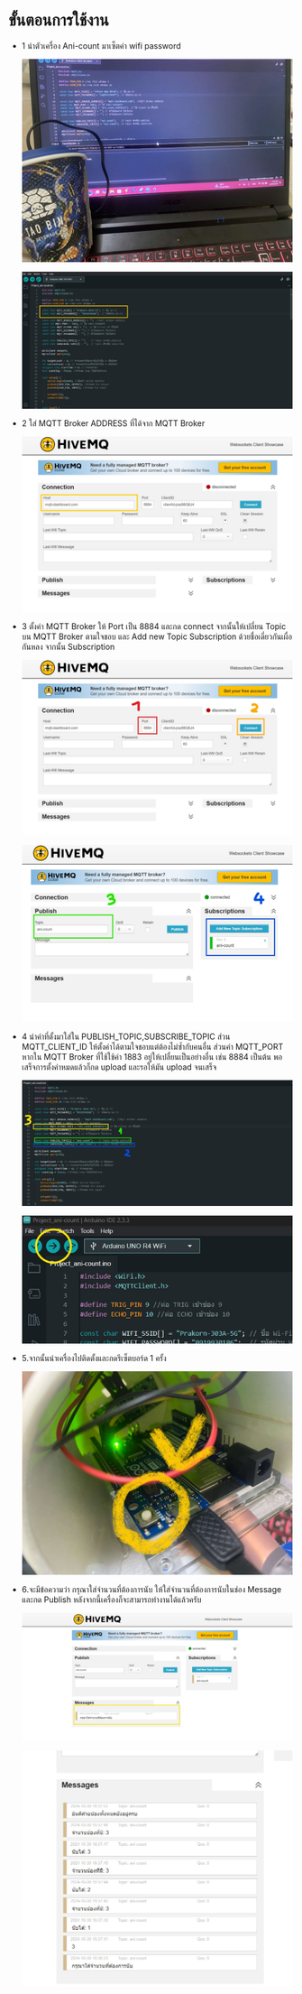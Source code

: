 # ขั้นตอนการใช้งาน
- 1 นำตัวเครื่อง Ani-count มาเซ็ตค่า wifi password

  ![1.1](../assets/img/วิธีการใช้งาน/1.1.jpg)

  ![1.2](../assets/img/วิธีการใช้งาน/1.2.jpg)
  
- 2 ใส่ MQTT Broker ADDRESS ที่ได้จาก MQTT Broker

  ![2.1](../assets/img/วิธีการใช้งาน/2.1.jpg)
  
- 3 ตั้งค่า MQTT Broker ให้ Port เป็น 8884 และกด connect จากนั้นให้เปลี่ยน Topic บน MQTT Broker ตามใจชอบ และ Add new Topic Subscription ด้วยชื่อเดี่ยวกันเผื่อกันหลง จากนั้น Subscription

  ![3.1](../assets/img/วิธีการใช้งาน/3.1.jpg)

  ![3.1](../assets/img/วิธีการใช้งาน/3.2.jpg)
  
- 4 นำค่าที่ตั้งมาใส่ใน PUBLISH_TOPIC,SUBSCRIBE_TOPIC ส่วน MQTT_CLIENT_ID ให้ตั้งค่าได้ตามใจชอบแต่ต้องไม่ซ้ำกับคนอื่น ส่วนค่า MQTT_PORT หากใน MQTT Broker ที่ใช้ใช้ค่า 1883 อยู่ให้เปลื่ยนเป็นอย่างอื่น เช่น 8884 เป็นต้น พอเสร็จการตั้งค่าหมดแล้วก็กด upload และรอให้มัน upload จนเสร็จ

  ![4.1](../assets/img/วิธีการใช้งาน/4.1.jpg)

  ![4.2](../assets/img/วิธีการใช้งาน/4.2.jpg)
  
- 5.จากนั้นนำเครื่องไปติดตั้งและกดรีเซ็ตบอร์ด 1 ครั้ง

  ![5](../assets/img/วิธีการใช้งาน/5.jpg)
  
- 6.จะมีข้อความว่า กรุณาใส่จำนวนที่ต้องการนับ ให้ใส่จำนวนที่ต้องการนับในช่อง Message และกด Publish หลังจากนี้เครื่องก็จะสามารถทำงานได้แล้วครับ

  ![6.1](../assets/img/วิธีการใช้งาน/6.1.jpg)

  ![6.2](../assets/img/วิธีการใช้งาน/6.2.jpg)

